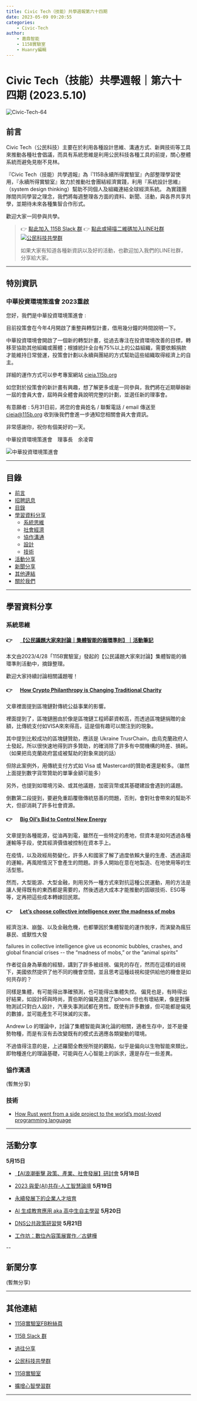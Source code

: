 ```yaml
---
title: Civic Tech（技能）共學週報第六十四期
date: 2023-05-09 09:20:55
categories:
	- Civic-Tech
author:
	- 嘉鼎智能
	- 115B實驗室
	- Huanry編輯
---
```

# Civic Tech（技能）共學週報｜第六十四期 (2023.5.10)

![Civic-Tech-64](/img/ct/64.png)

## 前言

Civic Tech（公民科技）主要在於利用各種設計思維、溝通方式、新興技術等工具來推動各種社會倡議，而具有系統思維是利用公民科技各種工具的前提，關心整體系統而避免見樹不見林。

『Civic Tech（技能）共學週報』為『115B永續所得實驗室』內部整理學習使用，『永續所得實驗室』致力於推動社會團結經濟實踐，利用『系統設計思維』（system design thinking）幫助不同個人及組織連結全球經濟系統。
為實踐團隊間共同學習之理念，我們將每週整理各方面的資料、新聞、活動，與各界共享共學，並期待未來各種集智合作形式。

歡迎大家一同參與共學。

>👉  [點此加入 115B Slack 群](https://bit.ly/Slack115b)
>👉  [點此或掃描二維碼加入LINE社群](https://line.me/ti/g2/Dj4AkbdDsY6o4D_CdDUB6Q)
>[![公民科技共學群](/img/產品共學群.jpg)](https://line.me/ti/g2/Dj4AkbdDsY6o4D_CdDUB6Q)
>
>如果大家有知道各種新資訊以及好的活動，也歡迎加入我們的LINE社群，分享給大家。

---
## 特別資訊

### 中華投資環境策進會 2023重啟

您好，我們是中華投資環境策進會 :

目前投策會在今年4月開啟了重整與轉型計畫，借用幾分鐘的時間說明一下。

中華投資環境會開啟了一個新的轉型計畫，從過去專注在投資環境改善的目標，轉移至協助其他組織或團體；根據統計全台有75%以上的公益組織，需要依賴捐款才能維持日常營運，投策會計劃以永續與團結的方式幫助這些組織取得經濟上的自主。

詳細的運作方式可以參考專案網站 [cieia.115b.org](https://cieia.115b.org/)

如您對於投策會的新計畫有興趣，想了解更多或是一同參與，我們將在近期舉辦新一屆的會員大會，屆時與全體會員說明完整的計劃，並選任新的理事會。

有意願者 : 
5月31日前，將您的會員姓名 / 聯繫電話 / email 傳送至 cieia@115b.org
收到後我們會進一步通知您相關會員大會資訊。

非常感謝你，祝你有個美好的一天。

中華投資環境策進會　理事長　余凌霄


![中華投資環境策進會](https://lh3.googleusercontent.com/n058qZqZ475zLv6GDdfxyxfMyXs2KAryT4OIYtu5E4konjPBtiw9Xh3yKxgHakAJop2aH1Z4jz4rO0lxrgIUi8dthzIxC6BHtryST7P5UYfv6PlIyN8tGya8NjsHK9ZlEg=w1280)

---
## 目錄
- [前言](#前言)
- [招聘訊息](#招聘訊息)
- [目錄](#目錄)
- [學習資料分享](#學習資料分享)
	- [系統思維](#系統思維)
	- [社會經濟](#社會經濟)
	- [協作溝通](#協作溝通)
	- [設計](#設計)
	- [技術](#技術)
- [活動分享](#活動分享)
- [新聞分享](#新聞分享)
- [其他連結](#其他連結)
- [關於我們](#關於我們)

---
## 學習資料分享
### 系統思維

####  👉 &emsp; [【公民議題大家來討論｜集體智能的循環準則】｜活動筆記](https://pse.is/4xbtq7)

本文由2023/4/28「115B實驗室」發起的【公民議題大家來討論】集體智能的循環準則活動中，摘錄整理。

歡迎大家持續討論相關議題喔！

####  👉 &emsp; [How Crypto Philanthropy is Changing Traditional Charity](https://medium.com/@combfin/how-crypto-philanthropy-is-changing-traditional-charity-619368670d1c)

文章裡面提到區塊鏈對傳統公益事業的影響。

裡面提到了，區塊鏈圈由於像是區塊鏈工程師薪資較高，而透過區塊鏈捐贈的金額，比傳統支付如VISA來來得高，這是個有趣可以關注到的現象。

其中提到比較成功的區塊鏈贊助，應該是 Ukraine TrusrChain，由烏克蘭政府人士發起，所以很快速地得到許多贊助，的確消除了許多有中間機構的時差、損耗。（如果把烏克蘭政府當成被幫助的對象來說的話）

但除此案例外，用傳統支付方式如 Visa 或 Mastercard的贊助者還是較多。（雖然上面提到數字貨幣贊助的單筆金額可能多）

另外，也提到如環境污染、或其他議題，加密貨幣或其基礎建設會遇到的議題。

倒數第二段提到，要避免重蹈覆徹傳統慈善的問題，否則，會對社會帶來的幫助不大，但卻消耗了許多社會資源。


####  👉 &emsp; [Big Oil’s Bid to Control New Energy](https://medium.com/@sarahmiller_22747/big-oils-bid-to-control-new-energy-b7fc95d31b29)

文章提到各種能源，從油再到電，雖然在一些特定的產地，但資本是如何透過各種運輸等手段，使其經濟價值被控制在資本手上。

在疫情，以及政經局勢變化，許多人和國家了解了過度依賴大量的生產、透過遠距的運輸，再風險情況下會產生的問題。許多人開始在意在地製造、在地使用等的生活型態。

然而，大型能源、大型金融，則用另外一種方式來對抗這種公民運動，用的方法是讓人覺得既有的東西都是需要的，然後透過大成本才能推動的固碳技術、ESG等等，定再把這些成本轉嫁回民眾。


####  👉 &emsp; [Let’s choose collective intelligence over the madness of mobs](https://mitsloan.mit.edu/ideas-made-to-matter/lets-choose-collective-intelligence-over-madness-mobs)

經濟泡沬、崩盤、以及金融危機，也都肇因於集體智能的運作脫序，而演變為瘋狂暴民、或獸性大發

failures in collective intelligence give us economic bubbles, crashes, and global financial crises -- the “madness of mobs,” or the “animal spirits”

作者從自身為華裔的經驗，講到了許多被歧視、偏見的存在，然而在這樣的歧視下，美國依然提供了他不同的機會空間，並且思考這種歧視和提供給他的機會是如何共存的？

同樣是集體，有可能得出準確預測，也可能得出集體失控。
偏見也是，有時得出好結果，如設計師與時尚，賈伯斯的偏見造就了iphone. 但也有壞結果，像是對藥物測試只對白人設計，汽車失事測試都在男性。既使有許多數據，但可能都是偏見的數據，並可能產生不可抹滅的災害。

Andrew Lo 的理論中，討論了集體智能與演化論的相關，適者生存中，並不是優勢物種，而是有沒有去改變既有的模式去適應各類變動的環境。


不過值得注意的是，上述羅聞全教授所提的觀點，似乎是偏向以生物智能來類比，即物種進化的理論基礎，可能與在人心智能上的訴求，還是存在一些差異。

### 協作溝通

(暫無分享)

### 技術

- [How Rust went from a side project to the world’s most-loved programming language](https://www.technologyreview.com/2023/02/14/1067869/rust-worlds-fastest-growing-programming-language)

---
## 活動分享

**5月15日**
- [【AI浪潮衝擊 政策、產業、社會發展】研討會](https://www.accupass.com/event/2304170639578520362050)
**5月18日**
- [2023 與愛(AI)共存-人工智慧論壇](https://www.accupass.com/event/2305040933144135130200)
**5月19日**
- [永續發展下的企業人才培育](https://www.accupass.com/event/2305050813081448863002)

- [AI 生成教育應用 aka 高中生自主學習](https://www.accupass.com/event/2305030801251896590334)
**5月20日**
- [DNS公共政策研習營](https://dnslearn.tw/dns%E5%85%AC%E5%85%B1%E6%94%BF%E7%AD%96%E7%A0%94%E7%BF%92%E7%87%9F)
**5月21日**
- [工作坊：數位內容策展實作／古健樺](https://www.accupass.com/event/2305041342038656018660)


--
## 新聞分享

(暫無分享)

---
## 其他連結

- [115B實驗室FB粉絲頁](https://www.facebook.com/%E6%B0%B8%E7%BA%8C%E6%89%80%E5%BE%97%E5%AF%A6%E9%A9%97%E5%AE%A4-102916798609139)

- [115B Slack 群](https://bit.ly/Slack115b)

- [過往分享](/categories/Civic-Tech)

- [公民科技共學群](https://line.me/ti/g2/Dj4AkbdDsY6o4D_CdDUB6Q?utm_source=invitation&utm_medium=link_copy&utm_campaign=default)

- [115B實驗室](https://line.me/ti/g2/asPFU-0w4o9MIRSBdb4gtg?utm_source=invitation&utm_medium=link_copy&utm_campaign=default)

- [擴增心智學習群](https://line.me/ti/g2/asPFU-0w4o9MIRSBdb4gtg?utm_source=invitation&utm_medium=link_copy&utm_campaign=default)

---
